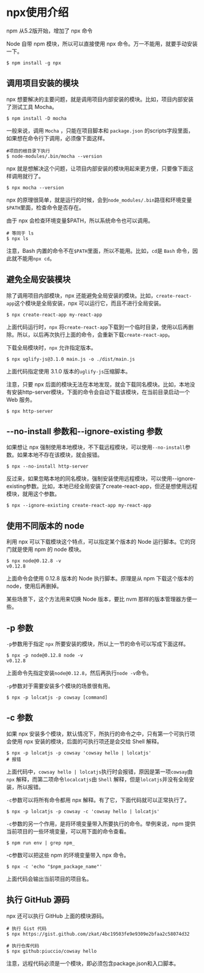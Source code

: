 # npx使用介绍

npm 从5.2版开始，增加了 npx 命令

Node 自带 npm 模块，所以可以直接使用 npx 命令。万一不能用，就要手动安装一下。


```
$ npm install -g npx
```

## 调用项目安装的模块
npx 想要解决的主要问题，就是调用项目内部安装的模块。比如，项目内部安装了测试工具 Mocha。


```
$ npm install -D mocha
```
一般来说，调用 `Mocha` ，只能在项目脚本和 `package.json` 的scripts字段里面， 如果想在命令行下调用，必须像下面这样。

```
#项目的根目录下执行
$ node-modules/.bin/mocha --version
```

npx 就是想解决这个问题，让项目内部安装的模块用起来更方便，只要像下面这样调用就行了。

```
$ npx mocha --version
```
npx 的原理很简单，就是运行的时候，会到`node_modules/.bin`路径和环境变量`$PATH`里面，检查命令是否存在。

由于 npx 会检查环境变量$PATH，所以系统命令也可以调用。

```
# 等同于 ls
$ npx ls
```

注意，Bash 内置的命令不在`$PATH`里面，所以不能用。比如，`cd`是 `Bash` 命令，因此就不能用`npx cd`。

## 避免全局安装模块

除了调用项目内部模块，npx 还能避免全局安装的模块。比如，`create-react-app`这个模块是全局安装，npx 可以运行它，而且不进行全局安装。


```
$ npx create-react-app my-react-app
```
上面代码运行时，`npx` 将`create-react-app`下载到一个临时目录，使用以后再删除。所以，以后再次执行上面的命令，会重新下载`create-react-app`。

下载全局模块时，`npx` 允许指定版本。

```
$ npx uglify-js@3.1.0 main.js -o ./dist/main.js
```

上面代码指定使用 3.1.0 版本的`uglify-js`压缩脚本。

注意，只要 npx 后面的模块无法在本地发现，就会下载同名模块。比如，本地没有安装http-server模块，下面的命令会自动下载该模块，在当前目录启动一个 Web 服务。

```
$ npx http-server
```

## --no-install 参数和--ignore-existing 参数
如果想让 npx 强制使用本地模块，不下载远程模块，可以使用`--no-install`参数。如果本地不存在该模块，就会报错。

```
$ npx --no-install http-server
```
反过来，如果忽略本地的同名模块，强制安装使用远程模块，可以使用--ignore-existing参数。比如，本地已经全局安装了create-react-app，但还是想使用远程模块，就用这个参数。


```
$ npx --ignore-existing create-react-app my-react-app
```

## 使用不同版本的 node
利用 npx 可以下载模块这个特点，可以指定某个版本的 Node 运行脚本。它的窍门就是使用 npm 的 node 模块。


```
$ npx node@0.12.8 -v
v0.12.8
```
上面命令会使用 0.12.8 版本的 Node 执行脚本。原理是从 npm 下载这个版本的 node，使用后再删掉。

某些场景下，这个方法用来切换 Node 版本，要比 nvm 那样的版本管理器方便一些。

## -p 参数
`-p`参数用于指定 `npx` 所要安装的模块，所以上一节的命令可以写成下面这样。


```
$ npx -p node@0.12.8 node -v 
v0.12.8
```
上面命令先指定安装`node@0.12.8`，然后再执行`node -v`命令。

`-p`参数对于需要安装多个模块的场景很有用。


```
$ npx -p lolcatjs -p cowsay [command]
```

## -c 参数
如果 npx 安装多个模块，默认情况下，所执行的命令之中，只有第一个可执行项会使用 npx 安装的模块，后面的可执行项还是会交给 Shell 解释。

```
$ npx -p lolcatjs -p cowsay 'cowsay hello | lolcatjs'
# 报错
```
上面代码中，`cowsay hello | lolcatjs`执行时会报错，原因是第一项`cowsay`由 `npx` 解释，而第二项命令`localcatjs`由 `Shell` 解释，但是`lolcatjs`并没有全局安装，所以报错。

`-c`参数可以将所有命令都用 npx 解释。有了它，下面代码就可以正常执行了。

```
$ npx -p lolcatjs -p cowsay -c 'cowsay hello | lolcatjs'
```

`-c`参数的另一个作用，是将环境变量带入所要执行的命令。举例来说，npm 提供当前项目的一些环境变量，可以用下面的命令查看。

```
$ npm run env | grep npm_
```

-c参数可以把这些 npm 的环境变量带入 npx 命令。
```
$ npx -c 'echo "$npm_package_name"'
```

上面代码会输出当前项目的项目名。

## 执行 GitHub 源码
npx 还可以执行 GitHub 上面的模块源码。

```
# 执行 Gist 代码
$ npx https://gist.github.com/zkat/4bc19503fe9e9309e2bfaa2c58074d32

# 执行仓库代码
$ npx github:piuccio/cowsay hello
```
注意，远程代码必须是一个模块，即必须包含package.json和入口脚本。